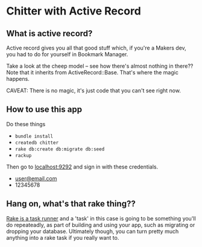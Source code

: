 # Chitter with Active Record

## What is active record?

Active record gives you all that good stuff which, if you're a Makers dev, you had to do for yourself in Bookmark Manager.

Take a look at the cheep model – see how there's almost nothing in there??  Note that it inherits from ActiveRecord::Base.  That's where the magic happens.

CAVEAT: There is no magic, it's just code that you can't see right now.

## How to use this app

Do these things

* `bundle install`
* `createdb chitter`
* `rake db:create db:migrate db:seed`
* `rackup`

Then go to [localhost:9292](http://localhost:9292) and sign in with these credentials.

* user@email.com
* 12345678

## Hang on, what's that rake thing??

[Rake is a task runner](https://www.rubyguides.com/2019/02/ruby-rake/) and a 'task' in this case is going to be something you'll do repeateadly, as part of building and using your app, such as migrating or dropping your database.  Ultimately though, you can turn pretty much anything into a rake task if you really want to.